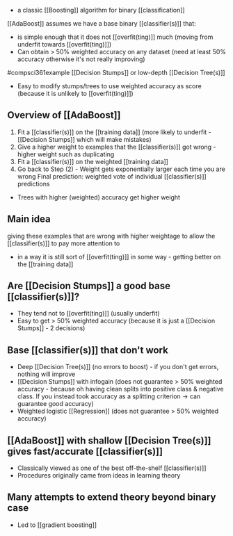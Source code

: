 - a classic [[Boosting]] algorithm for binary [[classification]]

[[AdaBoost]] assumes we have a base binary [[classifier(s)]] that:
- is simple enough that it does not [[overfit(ting)]] much (moving from underfit towards [[overfit(ting)]])
- Can obtain > 50% weighted accuracy on any dataset (need at least 50% accuracy otherwise it's not really improving)

#compsci361example [[Decision Stumps]] or low-depth [[Decision Tree(s)]]
- Easy to modify stumps/trees to use weighted accuracy as score (because it is unlikely to [[overfit(ting)]])

## Overview of [[AdaBoost]]
1. Fit a [[classifier(s)]] on the [[training data]] (more likely to underfit - [[Decision Stumps]] which will make mistakes)
2. Give a higher weight to examples that the [[classifier(s)]] got wrong - higher weight such as duplicating
3. Fit a [[classifier(s)]] on the weighted [[training data]]
4. Go back to Step (2) - Weight gets exponentially larger each time you are wrong
Final prediction: weighted vote of individual [[classifier(s)]] predictions
- Trees with higher (weighted) accuracy get higher weight

## Main idea
giving these examples that are wrong with higher weightage to allow the [[classifier(s)]] to pay more attention to
- in a way it is still sort of [[overfit(ting)]] in some way - getting better on the [[training data]]

## Are [[Decision Stumps]] a good base [[classifier(s)]]?
- They tend not to [[overfit(ting)]] (usually underfit)
- Easy to get > 50% weighted accuracy (because it is just a [[Decision Stumps]] - 2 decisions)

## Base [[classifier(s)]] that don't work
- Deep [[Decision Tree(s)]] (no errors to boost) - if you don't get errors, nothing will improve
- [[Decision Stumps]] with infogain (does not guarantee > 50% weighted accuracy - because oh having clean splits into positive class & negative class. If you instead took accuracy as a splitting criterion $\rightarrow$ can guarantee good accuracy)
- Weighted logistic [[Regression]] (does not guarantee > 50% weighted accuracy)

## [[AdaBoost]] with shallow [[Decision Tree(s)]] gives fast/accurate [[classifier(s)]]
- Classically viewed as one of the best off-the-shelf [[classifier(s)]]
- Procedures originally came from ideas in learning theory

## Many attempts to extend theory beyond binary case
- Led to [[gradient boosting]]